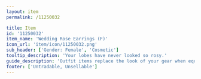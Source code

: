 ```yaml
---
layout: item
permalink: /11250032

title: Item
id: '11250032'
item_name: 'Wedding Rose Earrings (F)'
icon_url: 'item/icon/11250032.png'
sub_header: ['Gender: Female', 'Cosmetic']
tooltip_description: 'Your lobes have never looked so rosy.'
guide_description: 'Outfit items replace the look of your gear when equipped.'
footer: ['Untradable, Unsellable']
---
```

